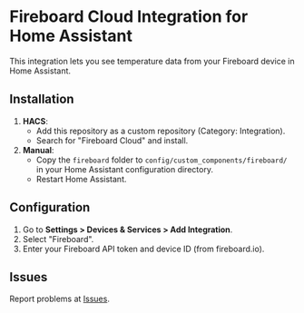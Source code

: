 # Fireboard Cloud Integration for Home Assistant

This integration lets you see temperature data from your Fireboard device in Home Assistant.

## Installation

1. **HACS**:
   - Add this repository as a custom repository (Category: Integration).
   - Search for "Fireboard Cloud" and install.
2. **Manual**:
   - Copy the `fireboard` folder to `config/custom_components/fireboard/` in your Home Assistant configuration directory.
   - Restart Home Assistant.

## Configuration

1. Go to **Settings > Devices & Services > Add Integration**.
2. Select "Fireboard".
3. Enter your Fireboard API token and device ID (from fireboard.io).

## Issues

Report problems at [Issues](https://github.com/mbettersworth/ha-fireboard/issues).
